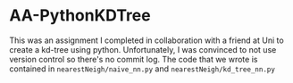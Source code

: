 # AA-PythonKDTree
This was an assignment I completed in collaboration with a friend at Uni to create a kd-tree using python. Unfortunately, I was convinced to not use version control so there's no commit log.
The code that we wrote is contained in `nearestNeigh/naive_nn.py` and `nearestNeigh/kd_tree_nn.py`

